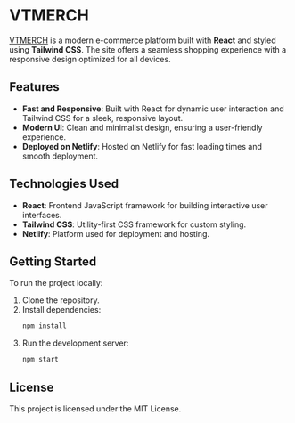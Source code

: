 # VTMERCH

[VTMERCH](https://genesys-test.netlify.app/) is a modern e-commerce platform built with **React** and styled using **Tailwind CSS**. The site offers a seamless shopping experience with a responsive design optimized for all devices.

## Features

- **Fast and Responsive**: Built with React for dynamic user interaction and Tailwind CSS for a sleek, responsive layout.
- **Modern UI**: Clean and minimalist design, ensuring a user-friendly experience.
- **Deployed on Netlify**: Hosted on Netlify for fast loading times and smooth deployment.

## Technologies Used

- **React**: Frontend JavaScript framework for building interactive user interfaces.
- **Tailwind CSS**: Utility-first CSS framework for custom styling.
- **Netlify**: Platform used for deployment and hosting.

## Getting Started

To run the project locally:

1. Clone the repository.
2. Install dependencies:
   ```bash
   npm install
   ```
3. Run the development server:
   ```bash
   npm start
   ```

## License

This project is licensed under the MIT License.
